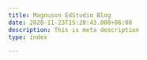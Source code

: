 ```yaml
---
title: Magnuson EdStudio Blog
date: 2020-11-23T15:28:43.000+06:00
description: This is meta description
type: index

---
```

